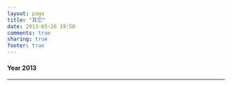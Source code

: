 ```yaml
---
layout: page
title: "其它"
date: 2013-05-26 19:50
comments: true
sharing: true
footer: true
---
```


#### Year 2013

------
